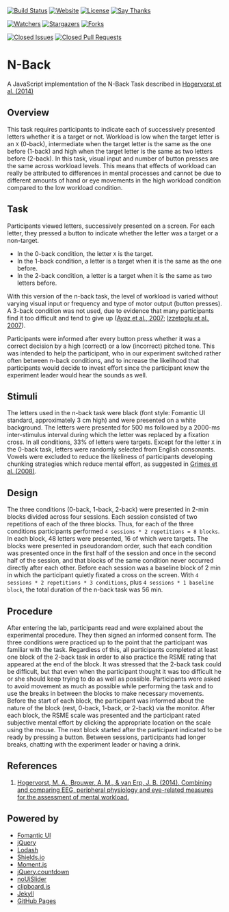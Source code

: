 [![Build Status](https://travis-ci.org/iRB-Lab/N-Back.svg)](https://travis-ci.org/iRB-Lab/N-Back)
[![Website](https://img.shields.io/website-up-down-green-red/https/n-back.irockbunnylab.com.svg)](https://n-back.irockbunnylab.com/)
[![License](https://img.shields.io/github/license/iRB-Lab/N-Back.svg)](/blob/master/LICENSE)
[![Say Thanks](https://img.shields.io/badge/Say-Thanks!-1EAEDB.svg)](https://saythanks.io/to/iROCKBUNNY)

[![Watchers](https://img.shields.io/github/watchers/iRB-Lab/N-Back.svg?style=social&label=Watch)](https://github.com/iRB-Lab/N-Back/watchers)
[![Stargazers](https://img.shields.io/github/stars/iRB-Lab/N-Back.svg?style=social&label=Star)](https://github.com/iRB-Lab/N-Back/stargazers)
[![Forks](https://img.shields.io/github/forks/iRB-Lab/N-Back.svg?style=social&label=Fork)](https://github.com/iRB-Lab/N-Back/network)

[![Closed Issues](https://img.shields.io/github/issues-closed/iRB-Lab/N-Back.svg)](https://github.com/iRB-Lab/N-Back/issues)
[![Closed Pull Requests](https://img.shields.io/github/issues-pr-closed/iRB-Lab/N-Back.svg)](https://github.com/iRB-Lab/N-Back/pulls)

# N-Back
A JavaScript implementation of the N-Back Task described in [Hogervorst et al. (2014)][]

## Overview
This task requires participants to indicate each of successively presented letters whether it is a target or not. Workload is low when the target letter is an `X` (0-back), intermediate when the target letter is the same as the one before (1-back) and high when the target letter is the same as two letters before (2-back). In this task, visual input and number of button presses are the same across workload levels. This means that effects of workload can really be attributed to differences in mental processes and cannot be due to different amounts of hand or eye movements in the high workload condition compared to the low workload condition.

## Task
Participants viewed letters, successively presented on a screen. For each letter, they pressed a button to indicate whether the letter was a target or a non-target.

* In the 0-back condition, the letter `X` is the target.
* In the 1-back condition, a letter is a target when it is the same as the one before.
* In the 2-back condition, a letter is a target when it is the same as two letters before.

With this version of the n-back task, the level of workload is varied without varying visual input or frequency and type of motor output (button presses). A 3-back condition was not used, due to evidence that many participants find it too difficult and tend to give up ([Ayaz et al., 2007][]; [Izzetoglu et al., 2007][]).

Participants were informed after every button press whether it was a correct decision by a high (correct) or a low (incorrect) pitched tone. This was intended to help the participant, who in our experiment switched rather often between n-back conditions, and to increase the likelihood that participants would decide to invest effort since the participant knew the experiment leader would hear the sounds as well.

## Stimuli
The letters used in the n-back task were black (font style: Fomantic UI standard, approximately 3 cm high) and were presented on a white background. The letters were presented for 500 ms followed by a 2000-ms inter-stimulus interval during which the letter was replaced by a fixation cross. In all conditions, 33% of letters were targets. Except for the letter `X` in the 0-back task, letters were randomly selected from English consonants. Vowels were excluded to reduce the likeliness of participants developing chunking strategies which reduce mental effort, as suggested in [Grimes et al. (2008)][].

## Design
The three conditions (0-back, 1-back, 2-back) were presented in 2-min blocks divided across four sessions. Each session consisted of two repetitions of each of the three blocks. Thus, for each of the three conditions participants performed `4 sessions * 2 repetitions = 8 blocks`. In each block, 48 letters were presented, 16 of which were targets. The blocks were presented in pseudorandom order, such that each condition was presented once in the first half of the session and once in the second half of the session, and that blocks of the same condition never occurred directly after each other. Before each session was a baseline block of 2 min in which the participant quietly fixated a cross on the screen. With `4 sessions * 2 repetitions * 3 conditions`, plus `4 sessions * 1 baseline block`, the total duration of the n-back task was 56 min.

## Procedure
After entering the lab, participants read and were explained about the experimental procedure. They then signed an informed consent form. The three conditions were practiced up to the point that the participant was familiar with the task. Regardless of this, all participants completed at least one block of the 2-back task in order to also practice the RSME rating that appeared at the end of the block. It was stressed that the 2-back task could be difficult, but that even when the participant thought it was too difficult he or she should keep trying to do as well as possible. Participants were asked to avoid movement as much as possible while performing the task and to use the breaks in between the blocks to make necessary movements. Before the start of each block, the participant was informed about the nature of the block (rest, 0-back, 1-back, or 2-back) via the monitor. After each block, the RSME scale was presented and the participant rated subjective mental effort by clicking the appropriate location on the scale using the mouse. The next block started after the participant indicated to be ready by pressing a button. Between sessions, participants had longer breaks, chatting with the experiment leader or having a drink.

## References
1. [Hogervorst, M. A., Brouwer, A. M., & van Erp, J. B. (2014). Combining and comparing EEG, peripheral physiology and eye-related measures for the assessment of mental workload.][Hogervorst et al. (2014)]

## Powered by
- [Fomantic UI](https://fomantic-ui.com/)
- [jQuery](https://jquery.com/)
- [Lodash](https://lodash.com/)
- [Shields.io](https://shields.io/)
- [Moment.js](https://momentjs.com/)
- [jQuery.countdown](https://hilios.github.io/jQuery.countdown/)
- [noUiSlider](https://refreshless.com/nouislider/)
- [clipboard.js](https://clipboardjs.com/)
- [Jekyll](https://jekyllrb.com/)
- [GitHub Pages](https://pages.github.com/)

[Hogervorst et al. (2014)]: https://doi.org/10.3389/fnins.2014.00322 "Hogervorst, M. A., Brouwer, A. M., & van Erp, J. B. (2014). Combining and comparing EEG, peripheral physiology and eye-related measures for the assessment of mental workload."
[Ayaz et al., 2007]: http://ieeexplore.ieee.org/abstract/document/4227285/ "Ayaz, H., Izzetoglu, M., Bunce, S., Heiman-Patterson, T., & Onaral, B. (2007, May). Detecting cognitive activity related hemodynamic signal for brain computer interface using functional near infrared spectroscopy. In Neural Engineering, 2007. CNE'07. 3rd International IEEE/EMBS Conference on (pp. 342-345). IEEE."
[Izzetoglu et al., 2007]: https://idea.library.drexel.edu/islandora/object/idea%3A1880/datastream/OBJ/download/Function_brain_imaging_using_near-infrared_technology_-_assessing_cognitive_activity_in_real-life_situations.pdf "Izzetoglu, M., Bunce, S. C., Izzetoglu, K., Onaral, B., & Pourrezaei, K. (2007). Functional brain imaging using near-infrared technology. IEEE Engineering in Medicine and Biology Magazine, 26(4), 38."
[Grimes et al. (2008)]: http://dl.acm.org/citation.cfm?id=1357187 "Grimes, D., Tan, D. S., Hudson, S. E., Shenoy, P., & Rao, R. P. (2008, April). Feasibility and pragmatics of classifying working memory load with an electroencephalograph. In Proceedings of the SIGCHI Conference on Human Factors in Computing Systems (pp. 835-844). ACM."
